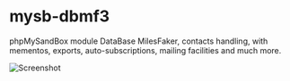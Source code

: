 # mysb-dbmf3
phpMySandBox module
DataBase MilesFaker, contacts handling, with mementos, exports, auto-subscriptions, mailing facilities and much more.

![Screenshot](http://phpmysandbox.abadcafe.org/images/screen_201710.png)
